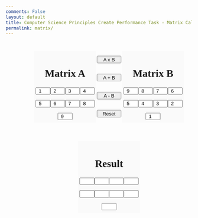 ```yaml
---
comments: False
layout: default
title: Computer Science Principles Create Performance Task - Matrix Calculator
permalink: matrix/
---
```


<html lang="en">
<head>
<title>Matrix Calculator</title>
    <!-- Styles for the webpage -->
    <style>
        header {
            text-align: center;
            display: block;
            margin-left: auto;
            margin-right: auto;
        }
        #upper {
            margin-left: auto;
            margin-right: auto;
            display: flex;
            flex-flow: row wrap;
            width: 40em;
            height: 35em;
            /* background: #FAFAFA; */
            align-items: center;
            justify-content: center;
        }
        #matrix1, #matrix2, #matrix3{
            order: 1;
            width: 12em;
            height: 40%;
        }
        #operations {
            order: 1;
            width: 5em;
            height: 40%;
            display: flex;
            flex-flow: row wrap;
            align-items: center;
            justify-content: center;
        }
        .operation {
            width: 5em;
            height: 10%
        }
        .parent {
            display: flex;
            flex-flow: row wrap;
            width: 12em;
            background: #FAFAFA;
            align-items: center;
            justify-content: center;
        }
        .title {
            order: 1;
            font-family: "Times New Roman", serif;
            width: 9em;
            height: 10%;
            text-align: center;
        }
        .m1r1, .m2r1, .m3r1 {
            order: 2;
            width: 3em;
            height: 10%;
            text-align: center;
        }
        .m1r2, .m2r2, .m3r2 {
            order: 3;
            width: 3em;
            height: 10%;
            text-align: center;
        }
        .m1r3, .m2r3, .m3r3 {
            order: 4;
            width: 3em;
            height: 10%;
            text-align: center;
        }
        .functions {
            order: 5;
            width: 9em;
            height: 40%;
            display: flex;
            flex-flow: row wrap;
            align-items: center;
            justify-content: center;
        }
        .function {
            width: 8em;
            height: 10%;
            border-radius: 2em;
        }
        #console {
            display: block;
            margin-left: auto;
            margin-right: auto;
            width: 40%;
            height: 50%;
        }
    </style>
</head>
<body>
	<div id="upper">
		<div id="matrix1" class="parent">
			<h1 class="title">Matrix A</h1>
			<input class="m1r1" id="1.1.1" type="number" value="1"/>
			<input class="m1r1" id="1.1.2" type="number" value="2"/>
			<input class="m1r1" id="1.1.3" type="number" value="3"/>
			<input class="m1r2" id="1.2.1" type="number" value="4"/>
			<input class="m1r2" id="1.2.2" type="number" value="5"/>
			<input class="m1r2" id="1.2.3" type="number" value="6"/>
			<input class="m1r3" id="1.3.1" type="number" value="7"/>
			<input class="m1r3" id="1.3.2" type="number" value="8"/>
			<input class="m1r3" id="1.3.3" type="number" value="9"/>	
		</div>
		<div id="operations">
			<input class="operation" type="button" value="A x B" onclick="getvalues()"/>
			<input class="operation" type="button" value="A + B" onclick="addmatrix()"/>
			<input class="operation" type="button" value="A - B" onclick="subtractmatrix()"/>
            <input class="operation" type="button" value="Reset" onclick="reset()"/>
		</div>
		<div id="matrix2" class="parent">
			<h1 class="title">Matrix B</h1>
			<input class="m2r1" id="2.1.1" type="number" value="9"/>
			<input class="m2r1" id="2.1.2" type="number" value="8"/>
			<input class="m2r1" id="2.1.3" type="number" value="7"/>
			<input class="m2r2" id="2.2.1" type="number" value="6"/>
			<input class="m2r2" id="2.2.2" type="number" value="5"/>
			<input class="m2r2" id="2.2.3" type="number" value="4"/>
			<input class="m2r3" id="2.3.1" type="number" value="3"/>
			<input class="m2r3" id="2.3.2" type="number" value="2"/>
			<input class="m2r3" id="2.3.3" type="number" value="1"/>
		</div>
        <div id="matrix3" class="parent">
			<h1 class="title">Result</h1>
			<input class="m3r1" id="3.1.1" type="number" value="" readonly/>
			<input class="m3r1" id="3.1.2" type="number" value="" readonly/>
			<input class="m3r1" id="3.1.3" type="number" value="" readonly/>
			<input class="m3r2" id="3.2.1" type="number" value="" readonly/>
			<input class="m3r2" id="3.2.2" type="number" value="" readonly/>
			<input class="m3r2" id="3.2.3" type="number" value="" readonly/>
			<input class="m3r3" id="3.3.1" type="number" value="" readonly/>
			<input class="m3r3" id="3.3.2" type="number" value="" readonly/>
			<input class="m3r3" id="3.3.3" type="number" value="" readonly/>
		</div>
	</div>
<script>
var matrix1 = [[],[],[]]
var matrix2 = []
var matrix3 = []
function matrixone() {
    var matrix1 = [[],[],[]]
    var temp
        for (let j = 1; j < 4; j++) {
            var temp1 = []
            for (let k = 1; k < 4; k++) {
                temp = document.getElementById("1."+j+"."+k+"").value
                temp1.push(temp)
            }
            matrix1[j-1]=temp1
        }
    return matrix1
}
function matrixtwo() {
    var matrix2 = [[],[],[]]
    var temp
        for (let j = 1; j < 4; j++) {
            var temp1 = []
            for (let k = 1; k < 4; k++) {
                temp = document.getElementById("2."+j+"."+k+"").value
                temp1.push(temp)
            }
            matrix2[j-1]=temp1
        }
    return matrix2
}
function matrixthree() {
    var matrix3 = [[],[],[]]
    var temp
        for (let j = 1; j < 4; j++) {
            var temp1 = []
            for (let k = 1; k < 4; k++) {
                temp = document.getElementById("3."+j+"."+k+"").value
                temp1.push(temp)
            }
            matrix3[j-1]=temp1
        }
    return matrix3
}
function addmatrix() {
    var m1 = matrixone()
    var m2 = matrixtwo()
    var temp
    for (let i = 1; i < 4; i++) {
        for (let j = 1; j < 4; j++) {
            document.getElementById("3."+i+"."+j+"").value = parseInt(m1[i-1][j-1]) + parseInt(m2[i-1][j-1])
        }
    }
}
function subtractmatrix() {
    var m1 = matrixone()
    var m2 = matrixtwo()
    var temp
    for (let i = 1; i < 4; i++) {
        for (let j = 1; j < 4; j++) {
            document.getElementById("3."+i+"."+j+"").value = parseInt(m1[i-1][j-1]) - parseInt(m2[i-1][j-1])
        }
    }
}
function multiplymatrix() {
    console.log("multiplying")
    var m1 = matrixone()
    var m2 = matrixtwo()
    for (let i = 1; i < 4; i++) {
        for (let j = 1; j < 4; j++) {
            for (let a = 0; a < 3; a++) {
                for (let b = 0; b < 3; b++) {
                    document.getElementById("3."+i+"."+j+"").value = parseInt(m1[a][1]) * parseInt(m2[1][b]) + parseInt(m1[a][2]) * parseInt(m2[1][1]) + parseInt(m1[a][3]) * parseInt(m2[b][1]) 
                }
            }
        }
    }
}
function reset() {
    for (let i = 1; i < 4; i++) {
        for (let j = 1; j < 4; j++) {
            document.getElementById("3."+i+"."+j+"").value = ""
        }
    }
}
</script>
</body>